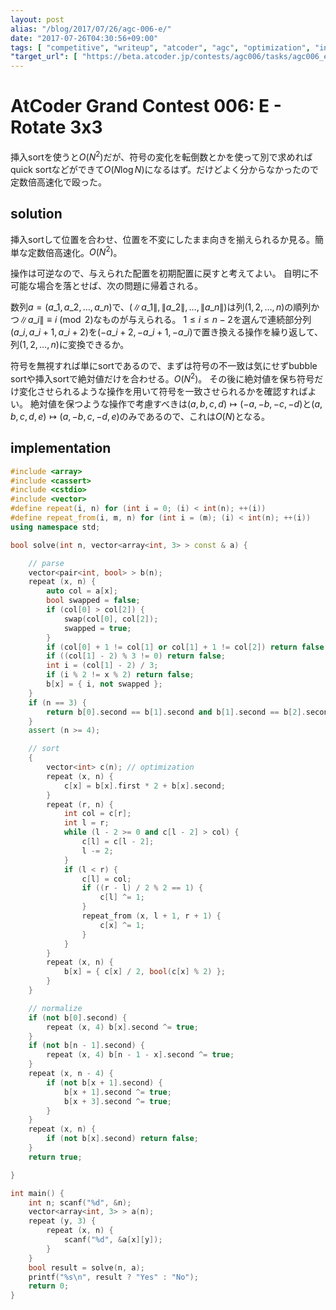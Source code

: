 ```yaml
---
layout: post
alias: "/blog/2017/07/26/agc-006-e/"
date: "2017-07-26T04:30:56+09:00"
tags: [ "competitive", "writeup", "atcoder", "agc", "optimization", "insertion-sort" ]
"target_url": [ "https://beta.atcoder.jp/contests/agc006/tasks/agc006_e" ]
---
```


# AtCoder Grand Contest 006: E - Rotate 3x3

挿入sortを使うと$O(N^2)$だが、符号の変化を転倒数とかを使って別で求めればquick sortなどができて$O(N \log N)$になるはず。だけどよく分からなかったので定数倍高速化で殴った。

## solution

挿入sortして位置を合わせ、位置を不変にしたまま向きを揃えられるか見る。簡単な定数倍高速化。$O(N^2)$。

操作は可逆なので、与えられた配置を初期配置に戻すと考えてよい。
自明に不可能な場合を落とせば、次の問題に帰着される。

数列$a = (a\_1, a\_2, \dots, a\_n)$で、$(\|a\_1\|, \|a\_2\|, \dots, \|a\_n\|)$は列$(1, 2, \dots, n)$の順列かつ$\|a\_i\| \equiv i \pmod{2}$なものが与えられる。
$1 \le i \le n - 2$を選んで連続部分列$(a\_i, a\_{i+1}, a\_{i+2})$を$(- a\_{i+2}, - a\_{i+1}, - a\_i)$で置き換える操作を繰り返して、列$(1, 2, \dots, n)$に変換できるか。

符号を無視すれば単にsortであるので、まずは符号の不一致は気にせずbubble sortや挿入sortで絶対値だけを合わせる。$O(N^2)$。
その後に絶対値を保ち符号だけ変化させられるような操作を用いて符号を一致させられるかを確認すればよい。
絶対値を保つような操作で考慮すべきは$(a, b, c, d) \mapsto (-a, -b, -c, -d)$と$(a, b, c, d, e) \mapsto (a, -b, c, -d, e)$のみであるので、これは$O(N)$となる。

## implementation

``` c++
#include <array>
#include <cassert>
#include <cstdio>
#include <vector>
#define repeat(i, n) for (int i = 0; (i) < int(n); ++(i))
#define repeat_from(i, m, n) for (int i = (m); (i) < int(n); ++(i))
using namespace std;

bool solve(int n, vector<array<int, 3> > const & a) {

    // parse
    vector<pair<int, bool> > b(n);
    repeat (x, n) {
        auto col = a[x];
        bool swapped = false;
        if (col[0] > col[2]) {
            swap(col[0], col[2]);
            swapped = true;
        }
        if (col[0] + 1 != col[1] or col[1] + 1 != col[2]) return false;
        if ((col[1] - 2) % 3 != 0) return false;
        int i = (col[1] - 2) / 3;
        if (i % 2 != x % 2) return false;
        b[x] = { i, not swapped };
    }
    if (n == 3) {
        return b[0].second == b[1].second and b[1].second == b[2].second;
    }
    assert (n >= 4);

    // sort
    {
        vector<int> c(n); // optimization
        repeat (x, n) {
            c[x] = b[x].first * 2 + b[x].second;
        }
        repeat (r, n) {
            int col = c[r];
            int l = r;
            while (l - 2 >= 0 and c[l - 2] > col) {
                c[l] = c[l - 2];
                l -= 2;
            }
            if (l < r) {
                c[l] = col;
                if ((r - l) / 2 % 2 == 1) {
                    c[l] ^= 1;
                }
                repeat_from (x, l + 1, r + 1) {
                    c[x] ^= 1;
                }
            }
        }
        repeat (x, n) {
            b[x] = { c[x] / 2, bool(c[x] % 2) };
        }
    }

    // normalize
    if (not b[0].second) {
        repeat (x, 4) b[x].second ^= true;
    }
    if (not b[n - 1].second) {
        repeat (x, 4) b[n - 1 - x].second ^= true;
    }
    repeat (x, n - 4) {
        if (not b[x + 1].second) {
            b[x + 1].second ^= true;
            b[x + 3].second ^= true;
        }
    }
    repeat (x, n) {
        if (not b[x].second) return false;
    }
    return true;

}

int main() {
    int n; scanf("%d", &n);
    vector<array<int, 3> > a(n);
    repeat (y, 3) {
        repeat (x, n) {
            scanf("%d", &a[x][y]);
        }
    }
    bool result = solve(n, a);
    printf("%s\n", result ? "Yes" : "No");
    return 0;
}
```
